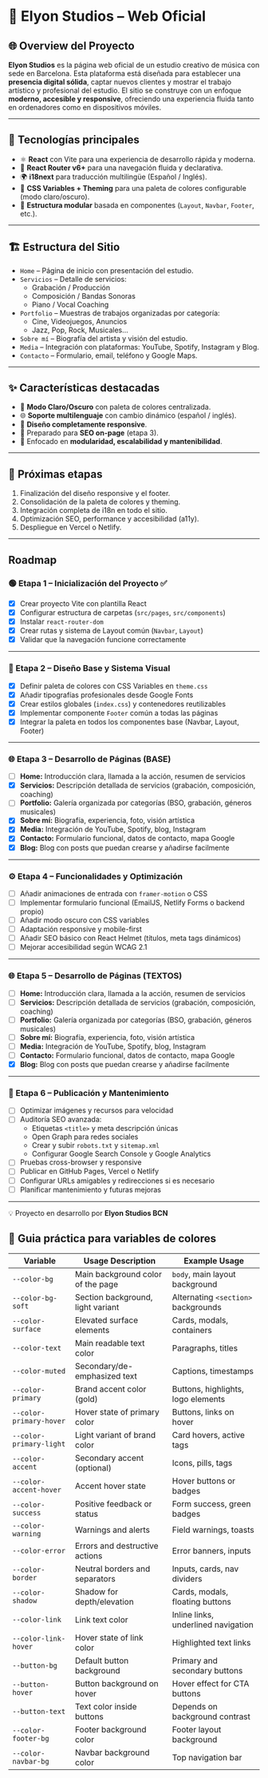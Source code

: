 # 🎵 Elyon Studios – Web Oficial

## 🌐 Overview del Proyecto

**Elyon Studios** es la página web oficial de un estudio creativo de música con sede en Barcelona. Esta plataforma está diseñada para establecer una **presencia digital sólida**, captar nuevos clientes y mostrar el trabajo artístico y profesional del estudio. El sitio se construye con un enfoque **moderno, accesible y responsive**, ofreciendo una experiencia fluida tanto en ordenadores como en dispositivos móviles.

---

## 🧩 Tecnologías principales

- ⚛️ **React** con Vite para una experiencia de desarrollo rápida y moderna.
- 🔁 **React Router v6+** para una navegación fluida y declarativa.
- 🌍 **i18next** para traducción multilingüe (Español / Inglés).
- 🎨 **CSS Variables + Theming** para una paleta de colores configurable (modo claro/oscuro).
- 🧱 **Estructura modular** basada en componentes (`Layout`, `Navbar`, `Footer`, etc.).

---

## 🏗️ Estructura del Sitio

- `Home` – Página de inicio con presentación del estudio.
- `Servicios` – Detalle de servicios:  
  - Grabación / Producción  
  - Composición / Bandas Sonoras  
  - Piano / Vocal Coaching
- `Portfolio` – Muestras de trabajos organizadas por categoría:  
  - Cine, Videojuegos, Anuncios  
  - Jazz, Pop, Rock, Musicales...
- `Sobre mí` – Biografía del artista y visión del estudio.
- `Media` – Integración con plataformas: YouTube, Spotify, Instagram y Blog.
- `Contacto` – Formulario, email, teléfono y Google Maps.

---

## ✨ Características destacadas

- 🌙 **Modo Claro/Oscuro** con paleta de colores centralizada.
- 🌐 **Soporte multilenguaje** con cambio dinámico (español / inglés).
- 📱 **Diseño completamente responsive**.
- 🧠 Preparado para **SEO on-page** (etapa 3).
- 🔧 Enfocado en **modularidad, escalabilidad y mantenibilidad**.

---

## 🚀 Próximas etapas

1. Finalización del diseño responsive y el footer.
2. Consolidación de la paleta de colores y theming.
3. Integración completa de i18n en todo el sitio.
4. Optimización SEO, performance y accesibilidad (a11y).
5. Despliegue en Vercel o Netlify.

---

## Roadmap

### 🟢 Etapa 1 – Inicialización del Proyecto ✅

- [x] Crear proyecto Vite con plantilla React  
- [x] Configurar estructura de carpetas (`src/pages`, `src/components`)  
- [x] Instalar `react-router-dom`  
- [x] Crear rutas y sistema de Layout común (`Navbar`, `Layout`)  
- [x] Validar que la navegación funcione correctamente  

---

### 🎨 Etapa 2 – Diseño Base y Sistema Visual

- [x] Definir paleta de colores con CSS Variables en `theme.css`  
- [x] Añadir tipografías profesionales desde Google Fonts  
- [x] Crear estilos globales (`index.css`) y contenedores reutilizables  
- [x] Implementar componente `Footer` común a todas las páginas  
- [x] Integrar la paleta en todos los componentes base (Navbar, Layout, Footer)  

---

### 🌐 Etapa 3 – Desarrollo de Páginas (BASE)

- [ ] **Home:** Introducción clara, llamada a la acción, resumen de servicios  
- [x] **Servicios:** Descripción detallada de servicios (grabación, composición, coaching)  
- [ ] **Portfolio:** Galería organizada por categorías (BSO, grabación, géneros musicales)  
- [x] **Sobre mí:** Biografía, experiencia, foto, visión artística  
- [x] **Media:** Integración de YouTube, Spotify, blog, Instagram  
- [x] **Contacto:** Formulario funcional, datos de contacto, mapa Google  
- [x] **Blog:** Blog con posts que puedan crearse y añadirse facilmente  

---

### ⚙️ Etapa 4 – Funcionalidades y Optimización

- [ ] Añadir animaciones de entrada con `framer-motion` o CSS  
- [ ] Implementar formulario funcional (EmailJS, Netlify Forms o backend propio)  
- [ ] Añadir modo oscuro con CSS variables  
- [ ] Adaptación responsive y mobile-first  
- [ ] Añadir SEO básico con React Helmet (títulos, meta tags dinámicos)  
- [ ] Mejorar accesibilidad según WCAG 2.1  

---

### 🌐 Etapa 5 – Desarrollo de Páginas (TEXTOS)

- [ ] **Home:** Introducción clara, llamada a la acción, resumen de servicios  
- [ ] **Servicios:** Descripción detallada de servicios (grabación, composición, coaching)  
- [ ] **Portfolio:** Galería organizada por categorías (BSO, grabación, géneros musicales)  
- [ ] **Sobre mí:** Biografía, experiencia, foto, visión artística  
- [ ] **Media:** Integración de YouTube, Spotify, blog, Instagram  
- [ ] **Contacto:** Formulario funcional, datos de contacto, mapa Google  
- [x] **Blog:** Blog con posts que puedan crearse y añadirse facilmente  

---

### 🚀 Etapa 6 – Publicación y Mantenimiento

- [ ] Optimizar imágenes y recursos para velocidad  
- [ ] Auditoría SEO avanzada:  
  - Etiquetas `<title>` y meta descripción únicas  
  - Open Graph para redes sociales  
  - Crear y subir `robots.txt` y `sitemap.xml`  
  - Configurar Google Search Console y Google Analytics  
- [ ] Pruebas cross-browser y responsive  
- [ ] Publicar en GitHub Pages, Vercel o Netlify  
- [ ] Configurar URLs amigables y redirecciones si es necesario  
- [ ] Planificar mantenimiento y futuras mejoras  

---

💡 Proyecto en desarrollo por **Elyon Studios BCN**


## 🎨 Guia práctica para variables de colores

| Variable                 | Usage Description                                       | Example Usage                                   |
|--------------------------|----------------------------------------------------------|--------------------------------------------------|
| `--color-bg`             | Main background color of the page                        | `body`, main layout background                   |
| `--color-bg-soft`        | Section background, light variant                        | Alternating `<section>` backgrounds              |
| `--color-surface`        | Elevated surface elements                                | Cards, modals, containers                        |
| `--color-text`           | Main readable text color                                 | Paragraphs, titles                               |
| `--color-muted`          | Secondary/de-emphasized text                             | Captions, timestamps                             |
| `--color-primary`        | Brand accent color (gold)                                | Buttons, highlights, logo elements               |
| `--color-primary-hover`  | Hover state of primary color                             | Buttons, links on hover                          |
| `--color-primary-light`  | Light variant of brand color                             | Card hovers, active tags                         |
| `--color-accent`         | Secondary accent (optional)                              | Icons, pills, tags                               |
| `--color-accent-hover`   | Accent hover state                                       | Hover buttons or badges                          |
| `--color-success`        | Positive feedback or status                              | Form success, green badges                       |
| `--color-warning`        | Warnings and alerts                                      | Field warnings, toasts                           |
| `--color-error`          | Errors and destructive actions                           | Error banners, inputs                            |
| `--color-border`         | Neutral borders and separators                           | Inputs, cards, nav dividers                      |
| `--color-shadow`         | Shadow for depth/elevation                               | Cards, modals, floating buttons                  |
| `--color-link`           | Link text color                                          | Inline links, underlined navigation              |
| `--color-link-hover`     | Hover state of link color                                | Highlighted text links                           |
| `--button-bg`            | Default button background                                | Primary and secondary buttons                    |
| `--button-hover`         | Button background on hover                               | Hover effect for CTA buttons                     |
| `--button-text`          | Text color inside buttons                                | Depends on background contrast                   |
| `--color-footer-bg`      | Footer background color                                  | Footer layout background                         |
| `--color-navbar-bg`      | Navbar background color                                  | Top navigation bar                               |

